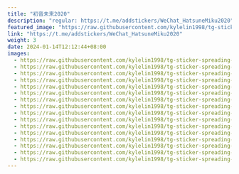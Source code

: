 ```yaml
---
title: "初音未来2020"
description: "regular: https://t.me/addstickers/WeChat_HatsuneMiku2020"
featured_image: "https://raw.githubusercontent.com/kylelin1998/tg-sticker-spreading-worldwide-images/main/img/117fa32f-3c5c-4698-9f6f-c1d45577a1ec.jpg"
link: "https://t.me/addstickers/WeChat_HatsuneMiku2020"
weight: 3
date: 2024-01-14T12:12:44+08:00
images:
  - https://raw.githubusercontent.com/kylelin1998/tg-sticker-spreading-worldwide-images/main/img/117fa32f-3c5c-4698-9f6f-c1d45577a1ec.jpg
  - https://raw.githubusercontent.com/kylelin1998/tg-sticker-spreading-worldwide-images/main/img/9722ae3d-e506-419e-9367-5c6a46f318f6.jpg
  - https://raw.githubusercontent.com/kylelin1998/tg-sticker-spreading-worldwide-images/main/img/ad0f6b79-100b-4666-9aaa-c263a9951e5a.jpg
  - https://raw.githubusercontent.com/kylelin1998/tg-sticker-spreading-worldwide-images/main/img/fd163375-88c0-429a-8408-fa7bcc1c1337.jpg
  - https://raw.githubusercontent.com/kylelin1998/tg-sticker-spreading-worldwide-images/main/img/b0fa38f5-98dd-4a57-83c0-5d55a5a7b465.jpg
  - https://raw.githubusercontent.com/kylelin1998/tg-sticker-spreading-worldwide-images/main/img/58b256b0-7804-4966-8a13-e19092976f0d.jpg
  - https://raw.githubusercontent.com/kylelin1998/tg-sticker-spreading-worldwide-images/main/img/1cff50ba-9dcd-461f-a793-fcb59aff71ad.jpg
  - https://raw.githubusercontent.com/kylelin1998/tg-sticker-spreading-worldwide-images/main/img/a0c27d98-ddd6-4a8a-a36d-9499d51a1ee3.jpg
  - https://raw.githubusercontent.com/kylelin1998/tg-sticker-spreading-worldwide-images/main/img/fbff6507-318b-42cb-ade0-cecf3434ae0b.jpg
  - https://raw.githubusercontent.com/kylelin1998/tg-sticker-spreading-worldwide-images/main/img/a10dcfd2-eb4f-404e-a73c-ce66ed0b3e9c.jpg
  - https://raw.githubusercontent.com/kylelin1998/tg-sticker-spreading-worldwide-images/main/img/d9b763f7-19b1-43dc-9d03-bc16150d4716.jpg
  - https://raw.githubusercontent.com/kylelin1998/tg-sticker-spreading-worldwide-images/main/img/3dd44893-36c7-4b2d-83fa-b645bf2d630f.jpg
  - https://raw.githubusercontent.com/kylelin1998/tg-sticker-spreading-worldwide-images/main/img/9fe9221d-e5f8-434c-85ce-bed6a0d8ace0.jpg
  - https://raw.githubusercontent.com/kylelin1998/tg-sticker-spreading-worldwide-images/main/img/5b895ab6-6c5b-4134-a602-191492234f20.jpg
  - https://raw.githubusercontent.com/kylelin1998/tg-sticker-spreading-worldwide-images/main/img/ad77a469-b622-440f-93f6-938c6775ee6e.jpg
  - https://raw.githubusercontent.com/kylelin1998/tg-sticker-spreading-worldwide-images/main/img/b144d788-b89f-4141-a622-1d50b721d158.jpg
---
```

